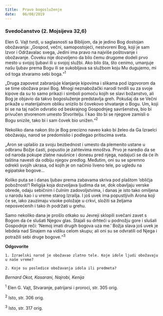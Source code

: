 ```yaml
---
title:  Pravo bogosluženje
date:   06/08/2019
---
```


### Svedočanstvo  (2. Mojsijeva  32,6)

Elen G. Vajt tvrdi, u saglasnosti sa Biblijom, da je jedino Bog dostojan obožavanja: „Gospod, večni, samopostojeći, nestvoreni Bog, koji je sam Izvor i Održavalac svega, Jedini ima pravo na najviše poštovanje i obožavanje. Čoveku nije dozvoljeno da bilo čemu drugome dodeli prvo mesto u svojoj ljubavi ili u svojoj službi. Ako bilo šta, što cenimo, umanjuje našu ljubav prema Bogu ili se sukobljava sa službom koju Mu dugujemo, mi od toga stvaramo sebi boga.“<sup>1</sup>

„Druga zapovest zabranjuje klanjanje kipovima i slikama pod izgovorom da se time obožava pravi Bog. Mnogi neznabožački narodi tvrdili su za svoje kipove da su to samo prikazi i simboli pomoću kojih se slavi božanstvo, ali Bog je objavio da takvo bogosluženje predstavlja greh. Pokušaj da se Večni prikaže u materijalnom obliku snizilo bi čovekovo shvatanje o Bogu. Um, koji bi se na taj način odvratio od beskrajnog Gospodnjeg savršenstva, bio bi privučen stvorenom umesto Stvoritelju. I kao što bi se njegove zamisli o Bogu snizile, tako bi i sam čovek bio unižen.“<sup>2</sup>

Nekoliko dana nakon što je Bog precizno naveo kako bi želeo da Ga Izraelci obožavaju, narod se predomislio i podlegao pritiscima sveta.

„Aron se uplašio za svoju bezbednost i umesto da plemenito ustane u odbranu Božje časti, popustio je zahtevima mnoštva. Prvo je naredio da se od naroda pokupe zlatne naušnice i donesu pred njega, nadajući se da će ih taština navesti da odbiju njegov predlog. Međutim, oni su se spremno odrekli svojih ukrasa, od kojih je on načinio liveno tele, po ugledu na egipatske bogove...

Koliko puta se i danas ljubav prema zabavama skriva pod plaštom ’obličja pobožnosti’! Religija koja dozvoljava ljudima da se, dok obavljaju verske obrede, odaju sebičnim i čulnim zadovoljstvima, i danas je isto tako omiljena u narodu kao i u vreme starog Izrailja. I još uvek ima popustljivih Arona koji će se, iako zauzimaju visoke položaje u crkvi, složiti sa željama neposvećenih i tako ih podržati u grehu.

Samo nekoliko dana je prošlo otkako su Jevreji sklopili svečani zavet s Bogom da će slušati Njegov glas. Stajali su drhteći u podnožju gore i slušali Gospodnje reči: ’Nemoj imati drugih bogova uza me.’ Božja slava još uvek je lebdela nad Sinajem na vidiku celom skupu; ali oni su se odvratili od Njega i potražili sebi druge bogove.“<sup>3</sup>

**Odgovorite**

`1.	Izraelski narod je obožavao zlatno tele. Koje idole ljudi obožavaju u naše vreme?`

`2.	Koje su posledice obožavanja idola ili predmeta?`

*Bernard Okot, Kasarani, Najrobi, Kenija*

<sup>1</sup>	Elen G. Vajt, Stvaranje, patrijarsi i proroci, str. 305 orig.

<sup>2</sup> 	Isto, str. 306 orig.

<sup>3</sup>	Isto, str. 317 orig.
